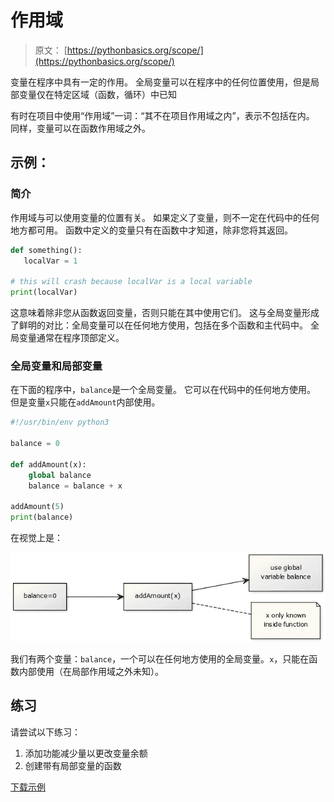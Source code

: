 # 作用域

> 原文： [https://pythonbasics.org/scope/](https://pythonbasics.org/scope/)

变量在程序中具有一定的作用。 全局变量可以在程序中的任何位置使用，但是局部变量仅在特定区域（函数，循环）中已知

有时在项目中使用“作用域”一词：“其不在项目作用域之内”，表示不包括在内。 同样，变量可以在函数作用域之外。



## 示例：

### 简介

作用域与可以使用变量的位置有关。 如果定义了变量，则不一定在代码中的任何地方都可用。 函数中定义的变量只有在函数中才知道，除非您将其返回。

```py
def something():
   localVar = 1

# this will crash because localVar is a local variable
print(localVar)

```

这意味着除非您从函数返回变量，否则只能在其中使用它们。 这与全局变量形成了鲜明的对比：全局变量可以在任何地方使用，包括在多个函数和主代码中。 全局变量通常在程序顶部定义。

### 全局变量和局部变量

在下面的程序中，`balance`是一个全局变量。 它可以在代码中的任何地方使用。 但是变量`x`只能在`addAmount`内部使用。

```py
#!/usr/bin/env python3

balance = 0

def addAmount(x):
    global balance
    balance = balance + x

addAmount(5)
print(balance)

```

在视觉上是：

![scope](img/88e7ac055172b8f704169b613c7f4b7f.jpg)

我们有两个变量：`balance`，一个可以在任何地方使用的全局变量。`x`，只能在函数内部使用（在局部作用域之外未知）。

## 练习

请尝试以下练习：

1.  添加功能减少量以更改变量余额
2.  创建带有局部变量的函数

[下载示例](https://gum.co/dcsp)